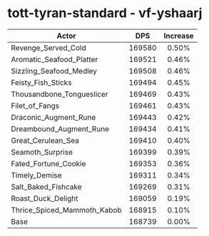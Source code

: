 # tott-tyran-standard - vf-yshaarj
| Actor | DPS | Increase |
|---|:---:|:---:|
|Revenge_Served_Cold|169580|0.50%|
|Aromatic_Seafood_Platter|169521|0.46%|
|Sizzling_Seafood_Medley|169508|0.46%|
|Feisty_Fish_Sticks|169494|0.45%|
|Thousandbone_Tongueslicer|169469|0.43%|
|Filet_of_Fangs|169461|0.43%|
|Draconic_Augment_Rune|169443|0.42%|
|Dreambound_Augment_Rune|169434|0.41%|
|Great_Cerulean_Sea|169410|0.40%|
|Seamoth_Surprise|169399|0.39%|
|Fated_Fortune_Cookie|169353|0.36%|
|Timely_Demise|169311|0.34%|
|Salt_Baked_Fishcake|169269|0.31%|
|Roast_Duck_Delight|169059|0.19%|
|Thrice_Spiced_Mammoth_Kabob|168915|0.10%|
|Base|168739|0.00%|
